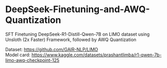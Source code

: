 # DeepSeek-Finetuning-and-AWQ-Quantization

SFT Finetuning DeepSeek-R1-Distill-Qwen-7B on LIMO dataset using Unsloth (2x Faster) Framework, followed by AWQ Quantization 

Dataset: https://github.com/GAIR-NLP/LIMO  
Model card: https://www.kaggle.com/datasets/prashantlimba/r1-qwen-7b-limo-awq-checkpoint-125
